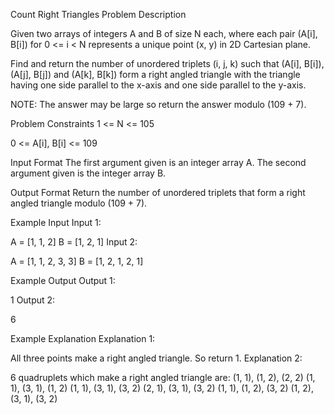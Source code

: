 Count Right Triangles
Problem Description

Given two arrays of integers A and B of size N each, where each pair (A[i], B[i]) for 0 <= i < N represents a unique point (x, y) in 2D Cartesian plane.

Find and return the number of unordered triplets (i, j, k) such that (A[i], B[i]), (A[j], B[j]) and (A[k], B[k]) form a right angled triangle with the triangle having one side parallel to the x-axis and one side parallel to the y-axis.

NOTE: The answer may be large so return the answer modulo (109 + 7).



Problem Constraints
1 <= N <= 105

0 <= A[i], B[i] <= 109



Input Format
The first argument given is an integer array A.
The second argument given is the integer array B.



Output Format
Return the number of unordered triplets that form a right angled triangle modulo (109 + 7).



Example Input
Input 1:

A = [1, 1, 2]
B = [1, 2, 1]
Input 2:

A = [1, 1, 2, 3, 3]
B = [1, 2, 1, 2, 1]


Example Output
Output 1:

1
Output 2:

6


Example Explanation
Explanation 1:

All three points make a right angled triangle. So return 1.
Explanation 2:

6 quadruplets which make a right angled triangle are: (1, 1), (1, 2), (2, 2)
(1, 1), (3, 1), (1, 2)
(1, 1), (3, 1), (3, 2)
(2, 1), (3, 1), (3, 2)
(1, 1), (1, 2), (3, 2)
(1, 2), (3, 1), (3, 2)